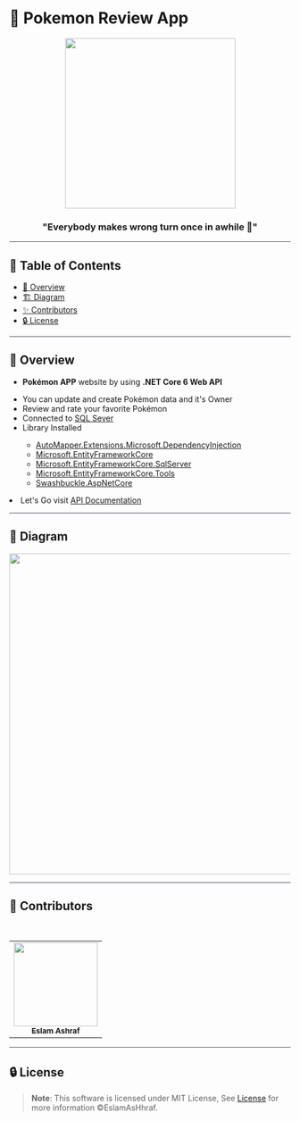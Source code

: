 # 🐢 Pokemon Review App

<div align="center">

<img height=305px src="https://cdn.vox-cdn.com/uploads/chorus_asset/file/654974/Basket-cartoon-charlieburp-cute-pikachu-Favim.com-238931.0.gif">
<div align="center"  width=10%>

### "Everybody makes wrong turn once in awhile 🦅"

</div>
</div>

<hr style="background-color: #4b4c60"></hr>

## 📝 Table of Contents

- <a href ="#about"> 📙 Overview</a>
- <a href ="#diagram"> 🏗️ Diagram</a>
- <a href ="#contributors"> ✨ Contributors</a>
- <a href ="#license"> 🔒 License</a>
<hr style="background-color: #4b4c60"></hr>
<a id = "about"></a>

## 📙 Overview

<ul>
 <li>
 
 **Pokémon APP** website by using **.NET Core 6 Web API**</li>
  <li>You can update and create Pokémon data and it's Owner </li>
  <li>Review and rate your favorite Pokémon </li>
  <li>Connected to <a href="https://www.microsoft.com/en-us/sql-server">SQL Sever</a> </li>
 <li>Library Installed</li>
 <ul>
    <li><a href="https://www.nuget.org/packages/AutoMapper.Extensions.Microsoft.DependencyInjection/12.0.1?_src=template">AutoMapper.Extensions.Microsoft.DependencyInjection</a>  </li>
    <li><a href="https://www.nuget.org/packages/Microsoft.EntityFrameworkCore/7.0.10?_src=template">Microsoft.EntityFrameworkCore</a>  </li>
    <li><a href="https://www.nuget.org/packages/Microsoft.EntityFrameworkCore.SqlServer/7.0.10?_src=template">Microsoft.EntityFrameworkCore.SqlServer</a>  </li>
    <li><a href="https://www.nuget.org/packages/Microsoft.EntityFrameworkCore.Tools/7.0.10?_src=template">Microsoft.EntityFrameworkCore.Tools </a>  </li>
    <li> <a href="https://www.nuget.org/packages/Swashbuckle.AspNetCore/6.5.0?_src=template">Swashbuckle.AspNetCore</a></li>
   </ul>
   </li>
</ul>
<li>Let's Go visit <a href="https://app.swaggerhub.com/apis-docs/EslamAsHhraf/PokemonAPP/1.0" target="_blank">API Documentation</a>
</li>

<hr style="background-color: #4b4c60"></hr>
<a id ="diagram"></a>

## 📑 Diagram

<div  align="center">
<img height=575px src="https://github.com/EslamAsHhraf/Neural-Network-Labs/assets/71986226/d96bf9ee-0b7a-40b4-8a3a-82711865e291">
</img> 
</div>

<hr style="background-color: #4b4c60"></hr>
<a id ="Contributors"></a>

## 👑 Contributors

<br>
<table >
  <tr>
        <td align="center"><a href="https://github.com/EslamAsHhraf"><img src="https://avatars.githubusercontent.com/u/71986226?v=4" width="150px;" alt=""/><br /><sub><b>Eslam Ashraf</b></sub></a><br /></td>
  </tr>
</table>

<hr style="background-color: #4b4c60"></hr>

<a id ="License"></a>

## 🔒 License

> **Note**: This software is licensed under MIT License, See [License](https://github.com/EslamAsHhraf/Pokemon-RESTful-API/blob/main/LICENSE) for more information ©EslamAsHhraf.
